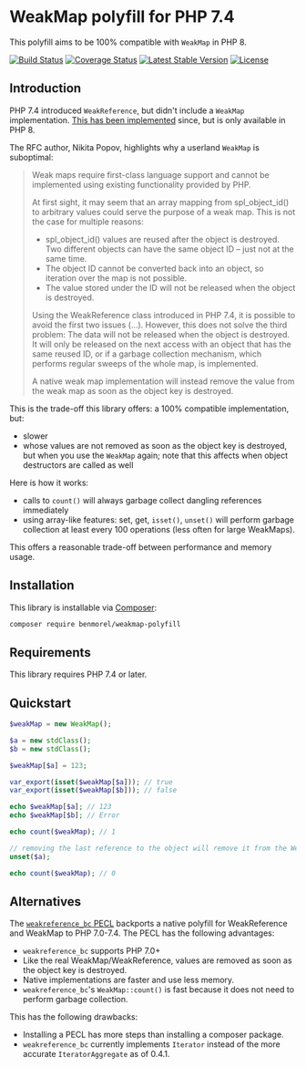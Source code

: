 # WeakMap polyfill for PHP 7.4

This polyfill aims to be 100% compatible with `WeakMap` in PHP 8.

[![Build Status](https://github.com/BenMorel/weakmap-polyfill/workflows/CI/badge.svg)](https://github.com/BenMorel/weakmap-polyfill/actions)
[![Coverage Status](https://coveralls.io/repos/github/BenMorel/weakmap-polyfill/badge.svg?branch=master)](https://coveralls.io/github/BenMorel/weakmap-polyfill?branch=master)
[![Latest Stable Version](https://poser.pugx.org/benmorel/weakmap-polyfill/v/stable)](https://packagist.org/packages/benmorel/weakmap-polyfill)
[![License](https://img.shields.io/badge/license-MIT-blue.svg)](http://opensource.org/licenses/MIT)

## Introduction

PHP 7.4 introduced `WeakReference`, but didn't include a `WeakMap` implementation. [This has been implemented](https://wiki.php.net/rfc/weak_maps) since, but is only available in PHP 8.

The RFC author, Nikita Popov, highlights why a userland `WeakMap` is suboptimal:

> Weak maps require first-class language support and cannot be implemented using existing functionality provided by PHP.
>
> At first sight, it may seem that an array mapping from spl_object_id() to arbitrary values could serve the purpose of a weak map. This is not the case for multiple reasons:
>
> - spl_object_id() values are reused after the object is destroyed. Two different objects can have the same object ID – just not at the same time.
> - The object ID cannot be converted back into an object, so iteration over the map is not possible.
> - The value stored under the ID will not be released when the object is destroyed.
>
> Using the WeakReference class introduced in PHP 7.4, it is possible to avoid the first two issues (…). However, this does not solve the third problem:
> The data will not be released when the object is destroyed. It will only be released on the next access with an object that has the same reused ID,
> or if a garbage collection mechanism, which performs regular sweeps of the whole map, is implemented.
>
> A native weak map implementation will instead remove the value from the weak map as soon as the object key is destroyed.

This is the trade-off this library offers: a 100% compatible implementation, but:

- slower
- whose values are not removed as soon as the object key is destroyed, but when you use the `WeakMap` again; note that
  this affects when object destructors are called as well

Here is how it works:

- calls to `count()` will always garbage collect dangling references immediately
- using array-like features: set, get, `isset()`, `unset()` will perform garbage collection at least every 100 operations (less often for large WeakMaps).

This offers a reasonable trade-off between performance and memory usage.

## Installation

This library is installable via [Composer](https://getcomposer.org/):

```bash
composer require benmorel/weakmap-polyfill
```

## Requirements

This library requires PHP 7.4 or later.

## Quickstart

```php
$weakMap = new WeakMap();

$a = new stdClass();
$b = new stdClass();

$weakMap[$a] = 123;

var_export(isset($weakMap[$a])); // true
var_export(isset($weakMap[$b])); // false

echo $weakMap[$a]; // 123
echo $weakMap[$b]; // Error

echo count($weakMap); // 1

// removing the last reference to the object will remove it from the WeakMap
unset($a);

echo count($weakMap); // 0
```

## Alternatives

The [`weakreference_bc` PECL](https://pecl.php.net/package/weakreference_bc) backports a native polyfill for WeakReference and WeakMap to PHP 7.0-7.4.
The PECL has the following advantages:

- `weakreference_bc` supports PHP 7.0+
- Like the real WeakMap/WeakReference, values are removed as soon as the object key is destroyed.
- Native implementations are faster and use less memory.
- `weakreference_bc`'s `WeakMap::count()` is fast because it does not need to perform garbage collection.

This has the following drawbacks:
- Installing a PECL has more steps than installing a composer package.
- `weakreference_bc` currently implements `Iterator` instead of the more accurate `IteratorAggregate` as of 0.4.1.
